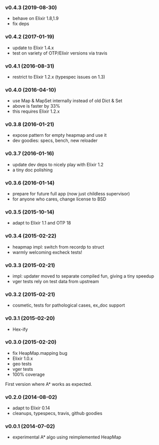### v0.4.3 (2019-08-30)

* behave on Elixir 1.8,1.9
* fix deps

### v0.4.2 (2017-01-19)

* update to Elixir 1.4.x
* test on variety of OTP/Elixir versions via travis

### v0.4.1 (2016-08-31)

* restrict to Elixir 1.2.x (typespec issues on 1.3)

### v0.4.0 (2016-04-10)

* use Map & MapSet internally instead of old Dict & Set
* above is faster by 33%
* this requires Elixir 1.2.x

### v0.3.8 (2016-01-21)

* expose pattern for empty heapmap and use it
* dev goodies: specs, bench, new reloader

### v0.3.7 (2016-01-16)

* update dev deps to nicely play with Elixir 1.2
* a tiny doc polishing

### v0.3.6 (2016-01-14)

* prepare for future full app (now just childless supervisor)
* for anyone who cares, change license to BSD

### v0.3.5 (2015-10-14)

* adapt to Elixir 1.1 and OTP 18

### v0.3.4 (2015-02-22)
* heapmap impl: switch from recordp to struct
* warmly welcoming excheck tests!

### v0.3.3 (2015-02-21)
* impl: updater moved to separate compiled fun, giving a tiny speedup
* vger tests rely on test data from upstream

### v0.3.2 (2015-02-21)
* cosmetic, tests for pathological cases, ex_doc support

### v0.3.1 (2015-02-20)
* Hex-ify

### v0.3.0 (2015-02-20)
* fix HeapMap.mapping bug
* Elixir 1.0.x
* geo tests
* vger tests
* 100% coverage

First version where A* works as expected.

### v0.2.0 (2014-08-02)
* adapt to Elixir 0.14
* cleanups, typespecs, travis, github goodies

### v0.0.1 (2014-07-02)
* experimental A* algo using reimplemented HeapMap
